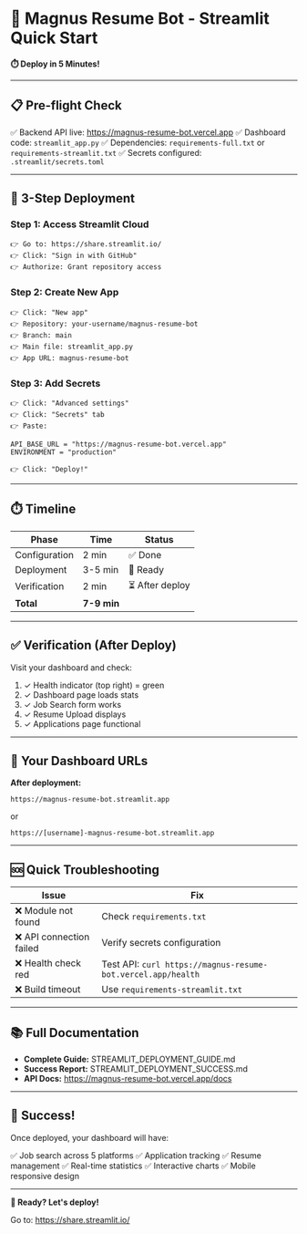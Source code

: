 # 🚀 Magnus Resume Bot - Streamlit Quick Start

**⏱️ Deploy in 5 Minutes!**

---

## 📋 Pre-flight Check

✅ Backend API live: https://magnus-resume-bot.vercel.app
✅ Dashboard code: `streamlit_app.py`
✅ Dependencies: `requirements-full.txt` or `requirements-streamlit.txt`
✅ Secrets configured: `.streamlit/secrets.toml`

---

## 🎯 3-Step Deployment

### Step 1: Access Streamlit Cloud
```
👉 Go to: https://share.streamlit.io/
👉 Click: "Sign in with GitHub"
👉 Authorize: Grant repository access
```

### Step 2: Create New App
```
👉 Click: "New app"
👉 Repository: your-username/magnus-resume-bot
👉 Branch: main
👉 Main file: streamlit_app.py
👉 App URL: magnus-resume-bot
```

### Step 3: Add Secrets
```
👉 Click: "Advanced settings"
👉 Click: "Secrets" tab
👉 Paste:

API_BASE_URL = "https://magnus-resume-bot.vercel.app"
ENVIRONMENT = "production"

👉 Click: "Deploy!"
```

---

## ⏱️ Timeline

| Phase | Time | Status |
|-------|------|--------|
| Configuration | 2 min | ✅ Done |
| Deployment | 3-5 min | 🚀 Ready |
| Verification | 2 min | ⏳ After deploy |
| **Total** | **7-9 min** | |

---

## ✅ Verification (After Deploy)

Visit your dashboard and check:

1. ✓ Health indicator (top right) = green
2. ✓ Dashboard page loads stats
3. ✓ Job Search form works
4. ✓ Resume Upload displays
5. ✓ Applications page functional

---

## 🎯 Your Dashboard URLs

**After deployment:**
```
https://magnus-resume-bot.streamlit.app
```
or
```
https://[username]-magnus-resume-bot.streamlit.app
```

---

## 🆘 Quick Troubleshooting

| Issue | Fix |
|-------|-----|
| ❌ Module not found | Check `requirements.txt` |
| ❌ API connection failed | Verify secrets configuration |
| ❌ Health check red | Test API: `curl https://magnus-resume-bot.vercel.app/health` |
| ❌ Build timeout | Use `requirements-streamlit.txt` |

---

## 📚 Full Documentation

- **Complete Guide:** STREAMLIT_DEPLOYMENT_GUIDE.md
- **Success Report:** STREAMLIT_DEPLOYMENT_SUCCESS.md
- **API Docs:** https://magnus-resume-bot.vercel.app/docs

---

## 🎊 Success!

Once deployed, your dashboard will have:

✅ Job search across 5 platforms
✅ Application tracking
✅ Resume management
✅ Real-time statistics
✅ Interactive charts
✅ Mobile responsive design

---

**🚀 Ready? Let's deploy!**

Go to: https://share.streamlit.io/
